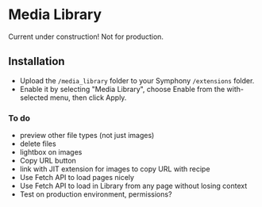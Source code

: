 # Media Library

Current under construction! Not for production.

## Installation

- Upload the `/media_library` folder to your Symphony `/extensions` folder.
- Enable it by selecting "Media Library", choose Enable from the with-selected menu, then click Apply.

### To do

- preview other file types (not just images)
- delete files
- lightbox on images
- Copy URL button
- link with JIT extension for images to copy URL with recipe
- Use Fetch API to load pages nicely
- Use Fetch API to load in Library from any page without losing context
- Test on production environment, permissions?
